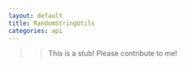 ```yaml
---
layout: default
title: RandomStringUtils
categories: api
---
```


>>This is a stub!  Please contribute to me!

